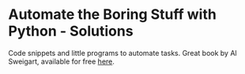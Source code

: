 # Automate the Boring Stuff with Python - Solutions

Code snippets and little programs to automate tasks. Great book by Al Sweigart, available for free [here](https://automatetheboringstuff.com/).

